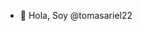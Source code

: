- 👋 Hola, Soy @tomasariel22

<!---
tomasariel22/tomasariel22 is a ✨ special ✨ repository because its `README.md` (this file) appears on your GitHub profile.
You can click the Preview link to take a look at your changes.
--->
